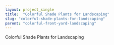 ```yaml
---
layout: project_single
title:  "Colorful Shade Plants for Landscaping"
slug: "colorful-shade-plants-for-landscaping"
parent: "colorful-front-yard-landscaping"
---
```

Colorful Shade Plants for Landscaping